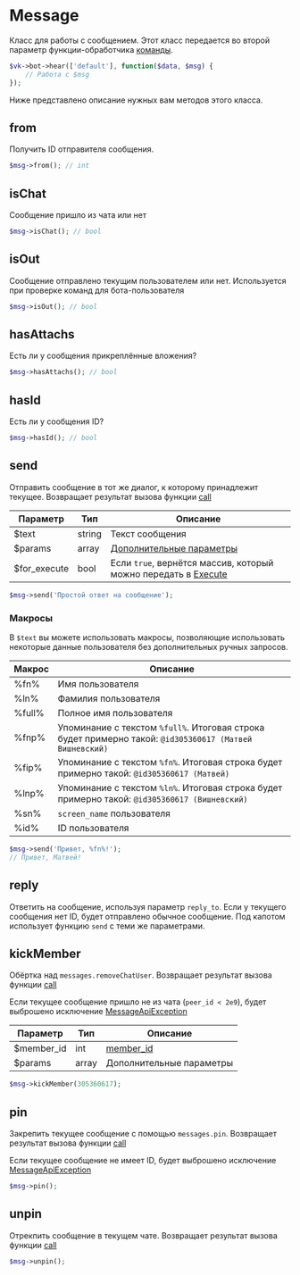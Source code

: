 # Message
Класс для работы с сообщением. Этот класс передается во второй параметр функции-обработчика [команды](../modules/botengine.md#oncommands).

```php
$vk->bot->hear(['default'], function($data, $msg) {
	// Работа с $msg
});
```

Ниже представлено описание нужных вам методов этого класса.

## from
Получить ID отправителя сообщения.

```php
$msg->from(); // int
```

## isChat
Сообщение пришло из чата или нет

```php
$msg->isChat(); // bool
```

## isOut
Сообщение отправлено текущим пользователем или нет. Используется при проверке команд для бота-пользователя

```php
$msg->isOut(); // bool
```

## hasAttachs
Есть ли у сообщения прикреплённые вложения?

```php
$msg->hasAttachs(); // bool
```

## hasId
Есть ли у сообщения ID?

```php
$msg->hasId(); // bool
```

## send
Отправить сообщение в тот же диалог, к которому принадлежит текущее. Возвращает результат вызова функции [call](../modules/requests.md#call)

| Параметр     | Тип    | Описание                                                                     |
|--------------|--------|------------------------------------------------------------------------------|
| $text        | string | Текст сообщения                                                              |
| $params      | array  | [Дополнительные параметры](https://vk.com/dev/messages.send)                 |
| $for_execute | bool   | Если `true`, вернётся массив, который можно передать в [Execute](execute.md) |

```php
$msg->send('Простой ответ на сообщение');
```

### Макросы
В `$text` вы можете использовать макросы, позволяющие использовать некоторые данные пользователя без дополнительных ручных запросов.

| Макрос | Описание                                                                                                |
|--------|---------------------------------------------------------------------------------------------------------|
| %fn%   | Имя пользователя                                                                                        |
| %ln%   | Фамилия пользователя                                                                                    |
| %full% | Полное имя пользователя                                                                                 |
| %fnp%  | Упоминание с текстом `%full%`. Итоговая строка будет примерно такой: `@id305360617 (Матвей Вишневский)` |
| %fip%  | Упоминание с текстом `%fn%`. Итоговая строка будет примерно такой: `@id305360617 (Матвей)`              |
| %lnp%  | Упоминание с текстом `%ln%`. Итоговая строка будет примерно такой: `@id305360617 (Вишневский)`          |
| %sn%   | `screen_name` пользователя                                                                              |
| %id%   | ID пользователя                                                                                         |

```php
$msg->send('Привет, %fn%!');
// Привет, Матвей!
```

## reply
Ответить на сообщение, используя параметр `reply_to`. Если у текущего сообщения нет ID, будет отправлено обычное сообщение. Под капотом использует функцию `send` с теми же параметрами.

## kickMember
Обёртка над `messages.removeChatUser`. Возвращает результат вызова функции [call](../modules/requests.md#call)

Если текущее сообщение пришло не из чата (`peer_id < 2e9`), будет выброшено исключение [MessageApiException](../modules/exceptions.md#msgapi)

| Параметр   | Тип   | Описание                                                |
|------------|-------|---------------------------------------------------------|
| $member_id | int   | [member_id](https://vk.com/dev/messages.removeChatUser) |
| $params    | array | Дополнительные параметры                                |

```php
$msg->kickMember(305360617);
```

## pin
Закрепить текущее сообщение с помощью `messages.pin`. Возвращает результат вызова функции [call](../modules/requests.md#call)

Если текущее сообщение не имеет ID, будет выброшено исключение [MessageApiException](../modules/exceptions.md#msgapi)

```php
$msg->pin();
```

## unpin
Отрекпить сообщение в текущем чате. Возвращает результат вызова функции [call](../modules/requests.md#call)

```php
$msg->unpin();
```